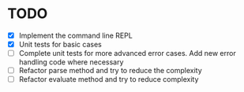 # TODO

- [x] Implement the command line REPL
- [x] Unit tests for basic cases
- [ ] Complete unit tests for more advanced error cases. Add new error handling code where necessary
- [ ] Refactor parse method and try to reduce the complexity
- [ ] Refactor evaluate method and try to reduce complexity
